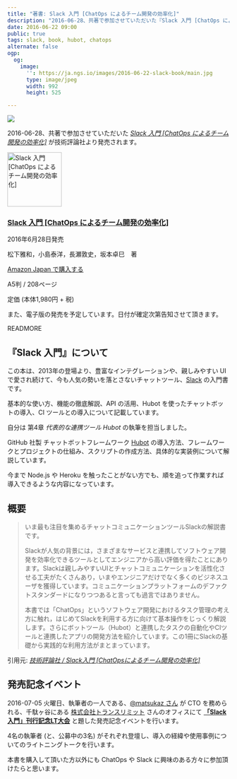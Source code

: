 ```yaml
---
title: "著書: Slack 入門 [ChatOps によるチーム開発の効率化]"
description: "2016-06-28、共著で参加させていただいた『Slack 入門 [ChatOps によるチーム開発の効率化]』 が技術評論社より発売されます。"
date: 2016-06-22 09:00
public: true
tags: slack, book, hubot, chatops
alternate: false
ogp:
  og:
    image:
      '': https://ja.ngs.io/images/2016-06-22-slack-book/main.jpg
      type: image/jpeg
      width: 992
      height: 525

---
```


![](2016-06-22-slack-book/main.jpg)

2016-06-28、共著で参加させていただいた _[Slack 入門 [ChatOps によるチーム開発の効率化]][amazon]_ が技術評論社より発売されます。

<div class="book clearboth">
<div class="book-left">
<img src="/images/slack-book/247x350.jpg" width="123" alt="Slack 入門 [ChatOps によるチーム開発の効率化]">
</div>
<div class="book-right">
<h3><a href="http://bit.ly/slack-book">Slack 入門 [ChatOps によるチーム開発の効率化]</a></h3>
<p>2016年6月28日発売</p>
<p>松下雅和，小島泰洋，長瀬敦史，坂本卓巳　著</p>
<p><a href="http://bit.ly/slack-book">Amazon Japan で購入する</a></p>
<p>A5判 / 208ページ</p>
<p>定価 (本体1,980円 + 税)</p>
</div>
</div>

また、電子版の発売を予定しています。日付が確定次第告知させて頂きます。

READMORE

## 『Slack 入門』について

この本は、2013年の登場より、豊富なインテグレーションや、親しみやすい UI で愛され続けて、今も人気の勢いを落とさないチャットツール、[Slack] の入門書です。　

基本的な使い方、機能の徹底解説、API の活用、Hubot を使ったチャットボットの導入、CI ツールとの導入について記載しています。

自分は 第4章 _代表的な連携ツール Hubot_ の執筆を担当しました。

GitHub 社製 チャットボットフレームワーク [Hubot] の導入方法、フレームワークとプロジェクトの仕組み、スクリプトの作成方法、具体的な実装例について解説しています。

今まで Node.js や Heroku を触ったことがない方でも、順を追って作業すれば導入できるような内容になっています。

## 概要

> いま最も注目を集めるチャットコミュニケーションツールSlackの解説書です。
>
> Slackが人気の背景には，さまざまなサービスと連携してソフトウェア開発を効率化できるツールとしてエンジニアから高い評価を得たことにあります。Slackは親しみやすいUIとチャットコミュニケーションを活性化させる工夫がたくさんあり，いまやエンジニアだけでなく多くのビジネスユーザを獲得しています。コミュニケーションプラットフォームのデファクトスタンダードになりつつあると言っても過言ではありません。
>
> 本書では「ChatOps」というソフトウェア開発におけるタスク管理の考え方に触れ，はじめてSlackを利用する方に向けて基本操作をじっくり解説します。さらにボットツール（Hubot）と連携したタスクの自動化やCIツールと連携したアプリの開発方法を紹介しています。この1冊にSlackの基礎から実践的な利用方法がまとまっています。

引用元: _[技術評論社 / Slack入門 [ChatOpsによるチーム開発の効率化]](http://gihyo.jp/book/2016/978-4-7741-8238-4)_

## 発売記念イベント

2016-07-05 火曜日、執筆者の一人である、[@matsukaz さん] が CTO を務められる、千駄ヶ谷にある [株式会社トランスリミット] さんのオフィスにて **[「Slack入門」刊行記念LT大会]** と題した発売記念イベントを行います。

4名の執筆者 (と、公募中の3名) がそれぞれ登壇し、導入の経緯や使用事例についてのライトニングトークを行います。

本書を購入して頂いた方以外にも ChatOps や Slack に興味のある方々に参加頂けたらと思います。

[amazon]: http://bit.ly/slack-book
[Hubot]: https://hubot.github.com/
[Slack]: https://slack.com/
[株式会社トランスリミット]: http://translimit.co.jp
[@matsukaz さん]: http://matsukaz.hatenablog.com
[「Slack入門」刊行記念LT大会]: http://connpass.com/event/34246/

